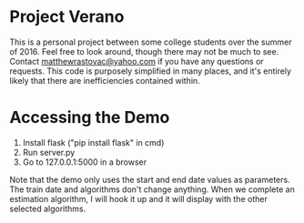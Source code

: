 # Project Verano

This is a personal project between some college students over the summer of 2016. Feel free to look around, though there may not be much to see. Contact matthewrastovac@yahoo.com if you have any questions or requests. This code is purposely simplified in many places, and it's entirely likely that there are inefficiencies contained within.

# Accessing the Demo

1. Install flask ("pip install flask" in cmd)
2. Run server.py
3. Go to 127.0.0.1:5000 in a browser

Note that the demo only uses the start and end date values as parameters. The train date and algorithms don't change anything. When we complete an estimation algorithm, I will hook it up and it will display with the other selected algorithms.
